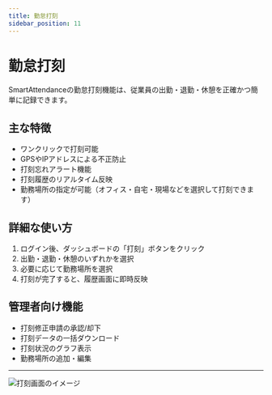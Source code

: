 ```yaml
---
title: 勤怠打刻
sidebar_position: 11
---
```


# 勤怠打刻

SmartAttendanceの勤怠打刻機能は、従業員の出勤・退勤・休憩を正確かつ簡単に記録できます。

## 主な特徴
- ワンクリックで打刻可能
- GPSやIPアドレスによる不正防止
- 打刻忘れアラート機能
- 打刻履歴のリアルタイム反映
- 勤務場所の指定が可能（オフィス・自宅・現場などを選択して打刻できます）

## 詳細な使い方
1. ログイン後、ダッシュボードの「打刻」ボタンをクリック
2. 出勤・退勤・休憩のいずれかを選択
3. 必要に応じて勤務場所を選択
4. 打刻が完了すると、履歴画面に即時反映

## 管理者向け機能
- 打刻修正申請の承認/却下
- 打刻データの一括ダウンロード
- 打刻状況のグラフ表示
- 勤務場所の追加・編集

---

![打刻画面のイメージ](https://placehold.jp/600x300.png?text=%E6%89%93%E5%88%BB%E7%94%BB%E9%9D%A2)
